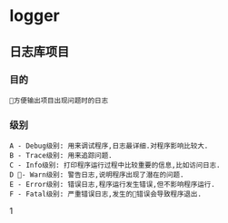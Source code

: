 # logger

## 日志库项目

### 目的
`
    方便输出项目出现问题时的日志
`

### 级别

    A - Debug级别: 用来调试程序,日志最详细.对程序影响比较大.
    B - Trace级别: 用来追踪问题.
    C - Info级别: 打印程序运行过程中比较重要的信息,比如访问日志.
    D - Warn级别: 警告日志,说明程序出现了潜在的问题.
    E - Error级别: 错误日志,程序运行发生错误,但不影响程序运行.
    F - Fatal级别: 严重错误日志,发生的错误会导致程序退出.
    
1